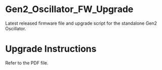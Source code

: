 # Gen2_Oscillator_FW_Upgrade
Latest released firmware file and upgrade script for the standalone Gen2 Oscillator.

# Upgrade Instructions
Refer to the PDF file.
